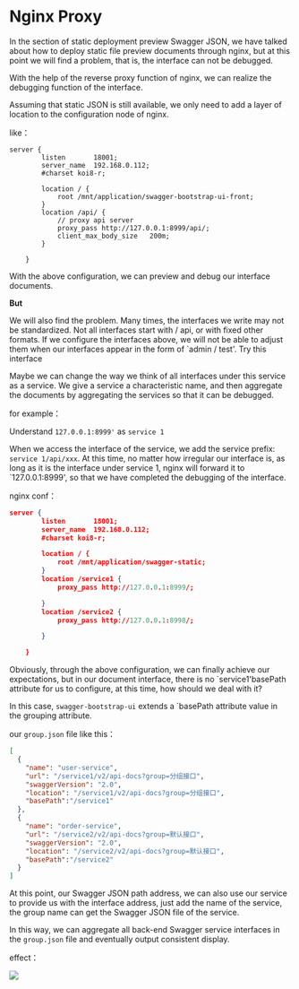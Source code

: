 # Nginx Proxy

In the section of static deployment preview Swagger JSON, we have talked about how to deploy static file preview documents through nginx, but at this point we will find a problem, that is, the interface can not be debugged.

With the help of the reverse proxy function of nginx, we can realize the debugging function of the interface.

Assuming that static JSON is still available, we only need to add a layer of location to the configuration node of nginx.

like：

```shell
server {
        listen       18001;
        server_name  192.168.0.112;
        #charset koi8-r;

        location / {
            root /mnt/application/swagger-bootstrap-ui-front;
        }
        location /api/ {
        	// proxy api server
            proxy_pass http://127.0.0.1:8999/api/;
            client_max_body_size   200m;
        }

    }
```

With the above configuration, we can preview and debug our interface documents.

**But**

We will also find the problem. Many times, the interfaces we write may not be standardized. Not all interfaces start with / api, or with fixed other formats. If we configure the interfaces above, we will not be able to adjust them when our interfaces appear in the form of `admin / test'. Try this interface

Maybe we can change the way we think of all interfaces under this service as a service. We give a service a characteristic name, and then aggregate the documents by aggregating the services so that it can be debugged.

for example：

Understand `127.0.0.1:8999'` as `service 1`

When we access the interface of the service, we add the service prefix: `service 1/api/xxx`. At this time, no matter how irregular our interface is, as long as it is the interface under service 1, nginx will forward it to `127.0.0.1:8999', so that we have completed the debugging of the interface.

nginx conf：

```json
server {
        listen       18001;
        server_name  192.168.0.112;
        #charset koi8-r;

        location / {
            root /mnt/application/swagger-static;
        }
        location /service1 {
            proxy_pass http://127.0.0.1:8999/;

        }
		location /service2 {
            proxy_pass http://127.0.0.1:8998/;

        }

    }
```

Obviously, through the above configuration, we can finally achieve our expectations, but in our document interface, there is no `service1'basePath attribute for us to configure, at this time, how should we deal with it?

In this case, `swagger-bootstrap-ui` extends a `basePath attribute value in the grouping attribute.

our `group.json` file like this：

```json
[
  {
    "name": "user-service",
    "url": "/service1/v2/api-docs?group=分组接口",
    "swaggerVersion": "2.0",
    "location": "/service1/v2/api-docs?group=分组接口",
    "basePath":"/service1"
  },
  {
    "name": "order-service",
    "url": "/service2/v2/api-docs?group=默认接口",
    "swaggerVersion": "2.0",
    "location": "/service2/v2/api-docs?group=默认接口",
    "basePath":"/service2"
  }
]
```

At this point, our Swagger JSON path address, we can also use our service to provide us with the interface address, just add the name of the service, the group name can get the Swagger JSON file of the service.

In this way, we can aggregate all back-end Swagger service interfaces in the `group.json` file and eventually output consistent display.

effect：

![](/images/front-1.png)

